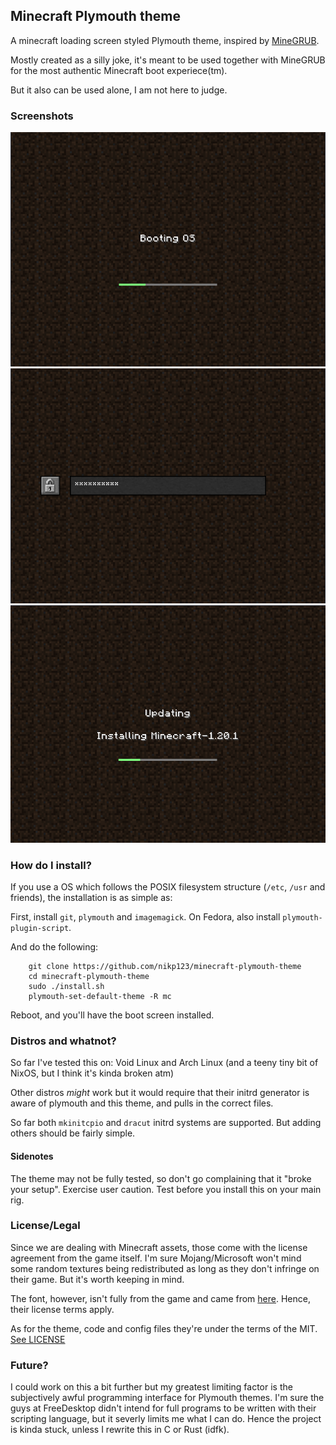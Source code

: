 Minecraft Plymouth theme
------------------------

A minecraft loading screen styled Plymouth theme, inspired by
[MineGRUB](https://github.com/Lxtharia/minegrub-theme).

Mostly created as a silly joke, it's meant to be used together
with MineGRUB for the most authentic Minecraft boot experiece(tm).

But it also can be used alone, I am not here to judge.


### Screenshots

![booting.png](screenshots/booting.png)
![password.png](screenshots/password.png)
![updates.png](screenshots/updates.png)


### How do I install?

If you use a OS which follows the POSIX filesystem structure (``/etc``, ``/usr`` and friends), the installation is as simple as:

First, install ``git``, ``plymouth`` and ``imagemagick``. On Fedora, also install ``plymouth-plugin-script``.

And do the following:

```
    git clone https://github.com/nikp123/minecraft-plymouth-theme
    cd minecraft-plymouth-theme
    sudo ./install.sh
    plymouth-set-default-theme -R mc
```

Reboot, and you'll have the boot screen installed.


### Distros and whatnot?

So far I've tested this on:
Void Linux and Arch Linux (and a teeny tiny bit of NixOS, but I think it's kinda broken atm)

Other distros *might* work but it would require that their initrd generator is aware of plymouth and this theme, and pulls in the correct files.

So far both ``mkinitcpio`` and ``dracut`` initrd systems are supported. But adding others should be fairly simple.


#### Sidenotes

The theme may not be fully tested, so don't go complaining that it "broke your
setup". Exercise user caution. Test before you install this on your main rig.


### License/Legal

Since we are dealing with Minecraft assets, those come with the license agreement
from the game itself. I'm sure Mojang/Microsoft won't mind some random textures
being redistributed as long as they don't infringe on their game. But it's worth
keeping in mind.

The font, however, isn't fully from the game and came from
[here](https://github.com/IdreesInc/Minecraft-Font/blob/main/Minecraft.otf).
Hence, their license terms apply.

As for the theme, code and config files they're under the terms of the MIT.
[See LICENSE](LICENSE)


### Future?

I could work on this a bit further but my greatest limiting factor is the
subjectively awful programming interface for Plymouth themes. I'm sure the guys
at FreeDesktop didn't intend for full programs to be written with their scripting
language, but it severly limits me what I can do. Hence the project is kinda
stuck, unless I rewrite this in C or Rust (idfk).

